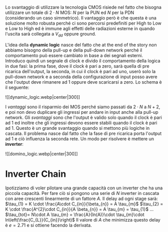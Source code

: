 
Lo svantaggio di utilizzare la tecnologia CMOS risiede nel fatto che bisogna utilizzare un totale di $2\cdot N$ MOS: $N$ per la PUN ed $N$ per la PDN (considerando un caso simmetrico). 
Il vantaggio però è che questa è una soluzione molto robusta perché ci sono percorsi predefiniti per High to Low e Low to High ed è immune agli effetti delle radiazioni esterne in quando l'uscita sarà collegata a $V_{dd}$ oppure ground.

L'idea della **dynamic logic** nasce del fatto che at the end of the story non abbiamo bisogno della pull-up e della pull-down network perché il comportamento può essere cambiato in base a dei segnali esterni.
Introduco quindi un segnale di clock e divido il comportamento della logica in due fasi: la prima fase, dove il clock è pari a zero, sarà quella di pre ricarica dell'output, la seconda, in cui il clock è pari ad uno, userò solo la pull-down network e a seconda della configurazione di input posso avere che l'output deve rimanere ad 1 oppure deve scaricarsi a zero. 
Lo schema è il seguente: 

![[dynamic_logic.webp|center|300]]

I *vantaggi* sono il risparmio dei MOS perché siamo passati da $2\cdot N$ a $N+2$, e poi non devo duplicare gli ingressi per andare in input anche alla pull-up network. 
Gli *svantaggi* sono che l'output è valido solo quando il clock è pari ad 1 ed inoltre che gli ingressi devono essere stabili quando il clock è pari ad 1. 
Questo è un grande svantaggio quando si mettono più logiche in cascata. Il problema nasce dal fatto che la fase di pre ricarica porta l'output ad 1 e ciò influenza la seconda rete. Un modo per risolvere è mettere un **inverter**: 

![[domino_logic.webp|center|300]]


# Inverter Chain

Ipotizziamo di voler pilotare una grande capacità con un inverter che ha una piccola capacità.
Per fare ciò si pongono una serie di $N$ inverter in cascata con aree crescenti linearmente di un fattore $A$. 
Il delay ad ogni stage sarà:
$\tau_{1} = K \cdot \frac{A\cdot C_{in}}{\beta_{n}} = A \tau_{m}$
$\tau_{2} = K \cdot \frac{A^{2}\cdot C_{in}}{A \beta_{n}} = A \tau_{m} = \tau_{1}$
...
$\tau_{tot}= N\cdot A \tau_{m} = \frac{A}{ln(A)}\cdot \tau_{m}\cdot ln\left(\frac{C_{L}}{C_{in}}\right)$
Il valore di $A$ che minimizza questo delay è $e = 2.71$ e si ottiene facendo la derivata.




